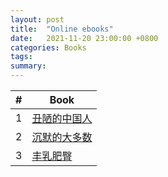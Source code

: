```yaml
---
layout: post
title:  "Online ebooks"
date:   2021-11-20 23:00:00 +0800
categories: Books
tags:
summary: 
---
```



  #|Book            
---|----------------------------------------------------
  1|[丑陋的中国人](https://jp1lib.org/book/5608627/253cba)        
  2|[沉默的大多数](https://jp1lib.org/book/7229399/dd732e)   
  3|[丰乳肥臀](https://jp1lib.org/book/16572707/dcdbf2)
    
